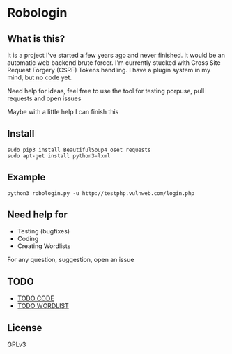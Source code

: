 # Robologin

## What is this?
It is a project I've started a few years ago and never finished. It would be an automatic web backend brute forcer. I'm currently stucked with Cross Site Request Forgery (CSRF) Tokens handling. I have a plugin system in my mind, but no code yet.

Need help for ideas, feel free to use the tool for testing porpuse, pull requests and open issues

Maybe with a little help I can finish this

## Install
```
sudo pip3 install BeautifulSoup4 oset requests
sudo apt-get install python3-lxml
```

## Example
```python3 robologin.py -u http://testphp.vulnweb.com/login.php```

## Need help for
- Testing (bugfixes)
- Coding
- Creating Wordlists

For any question, suggestion, open an issue

## TODO
- [TODO CODE](https://github.com/maurosoria/robologin-dev/blob/master/TODO.md)
- [TODO WORDLIST](https://github.com/maurosoria/robologin-dev/blob/master/TODO-WORDLIST.md)

## License 
GPLv3 
